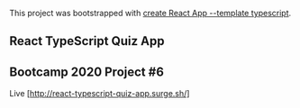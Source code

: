 This project was bootstrapped with [create React App --template typescript](https://github.com/facebook/create-react-app).

## React TypeScript Quiz App
## Bootcamp 2020 Project #6
Live [http://react-typescript-quiz-app.surge.sh/]
